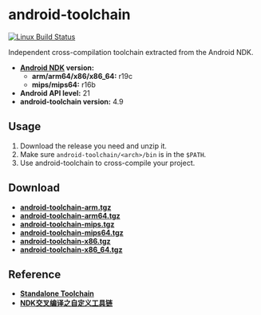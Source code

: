 # android-toolchain

[![Linux Build Status](https://img.shields.io/travis/Mogeko/android-toolchain/master.svg?label=Linux)](https://travis-ci.org/Mogeko/android-toolchain)

Independent cross-compilation toolchain extracted from the Android NDK.

- **[Android NDK](https://developer.android.com/ndk) version:**
  - **arm/arm64/x86/x86_64:** r19c
  - **mips/mips64:** r16b
- **Android API level:** 21
- **android-toolchain version:** 4.9

## Usage
1. Download the release you need and unzip it.
2. Make sure `android-toolchain/<arch>/bin` is in the `$PATH`.
3. Use android-toolchain to cross-compile your project.

## Download
- [**android-toolchain-arm.tgz**](https://github.com/Mogeko/android-toolchain/releases/download/4.9/android-toolchain-arm.tgz)
- [**android-toolchain-arm64.tgz**](https://github.com/Mogeko/android-toolchain/releases/download/4.9/android-toolchain-arm64.tgz)
- [**android-toolchain-mips.tgz**](https://github.com/Mogeko/android-toolchain/releases/download/4.9/android-toolchain-mips.tgz)
- [**android-toolchain-mips64.tgz**](https://github.com/Mogeko/android-toolchain/releases/download/4.9/android-toolchain-mips64.tgz)
- [**android-toolchain-x86.tgz**](https://github.com/Mogeko/android-toolchain/releases/download/4.9/android-toolchain-x86.tgz)
- [**android-toolchain-x86_64.tgz**](https://github.com/Mogeko/android-toolchain/releases/download/4.9/android-toolchain-x86_64.tgz)
 
## Reference
- [**Standalone Toolchain**](https://developer.android.com/ndk/guides/standalone_toolchain)
- [**NDK交叉编译之自定义工具链**](https://www.jianshu.com/p/3bbad4b1b099)
